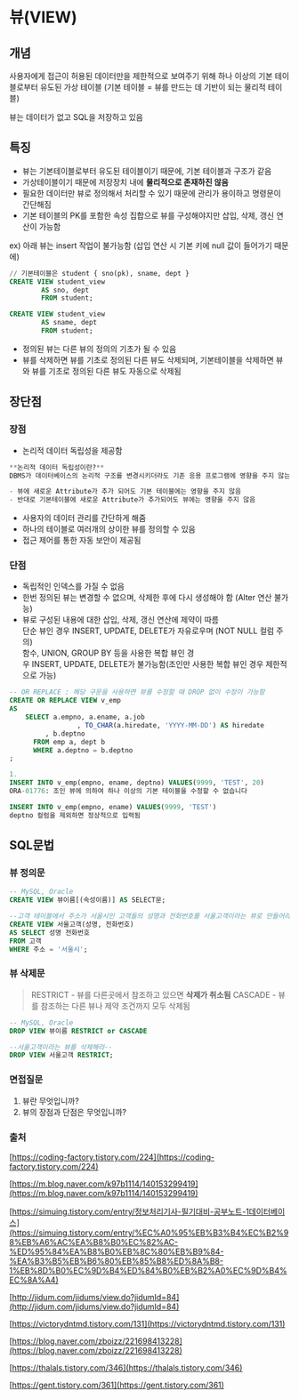 # 뷰(VIEW)

## 개념

사용자에게 접근이 허용된 데이터만을 제한적으로 보여주기 위해 하나 이상의 기본 테이블로부터 유도된 가상 테이블 (기본 테이블 = 뷰를 만드는 데 기반이 되는 물리적 테이블)

뷰는 데이터가 없고 SQL을 저장하고 있음

## 특징

- 뷰는 기본테이블로부터 유도된 테이블이기 때문에, 기본 테이블과 구조가 같음
- 가상테이블이기 때문에 저장장치 내에 **물리적으로 존재하진 않음**
- 필요한 데이터만 뷰로 정의해서 처리할 수 있기 때문에 관리가 용이하고 명령문이 간단해짐
- 기본 테이블의 PK를 포함한 속성 집합으로 뷰를 구성해야지만 삽입, 삭제, 갱신 연산이 가능함

ex) 아래 뷰는 insert 작업이 불가능함 (삽입 연산 시 기본 키에 null 값이 들어가기 때문에)

```sql
// 기본테이블은 student { sno(pk), sname, dept }
CREATE VIEW student_view
		AS sno, dept
		FROM student;

CREATE VIEW student_view
		AS sname, dept
		FROM student;
```

- 정의된 뷰는 다른 뷰의 정의의 기초가 될 수 있음
- 뷰를 삭제하면 뷰를 기초로 정의된 다른 뷰도 삭제되며, 기본테이블을 삭제하면 뷰와 뷰를 기초로 정의된 다른 뷰도 자동으로 삭제됨

## 장단점

### 장점

- 논리적 데이터 독립성을 제공함

```sql
**논리적 데이터 독립성이란?**
DBMS가 데이터베이스의 논리적 구조를 변경시키더라도 기존 응용 프로그램에 영향을 주지 않는 것

- 뷰에 새로운 Attribute가 추가 되어도 기본 테이블에는 영향을 주지 않음
- 반대로 기본테이블에 새로운 Attribute가 추가되어도 뷰에는 영향을 주지 않음
```

- 사용자의 데이터 관리를 간단하게 해줌
- 하나의 테이블로 여러개의 상이한 뷰를 정의할 수 있음
- 접근 제어를 통한 자동 보안이 제공됨

### 단점

- 독립적인 인덱스를 가질 수 없음
- 한번 정의된 뷰는 변경할 수 없으며, 삭제한 후에 다시 생성해야 함 (Alter 연산 불가능)
- 뷰로 구성된 내용에 대한 삽입, 삭제, 갱신 연산에 제약이 따름     
단순 뷰인 경우 INSERT, UPDATE, DELETE가 자유로우며 (NOT NULL 컬럼 주의)      
함수, UNION, GROUP BY 등을 사용한 복합 뷰인 경우 INSERT, UPDATE, DELETE가 불가능함(조인만 사용한 복합 뷰인 경우 제한적으로 가능)

```sql
-- OR REPLACE : 해당 구문을 사용하면 뷰를 수정할 때 DROP 없이 수정이 가능함 
CREATE OR REPLACE VIEW v_emp 
AS
    SELECT a.empno, a.ename, a.job
				 , TO_CHAR(a.hiredate, 'YYYY-MM-DD') AS hiredate
         , b.deptno
      FROM emp a, dept b
      WHERE a.deptno = b.deptno
;

1.
INSERT INTO v_emp(empno, ename, deptno) VALUES(9999, 'TEST', 20)
ORA-01776: 조인 뷰에 의하여 하나 이상의 기본 테이블을 수정할 수 없습니다

INSERT INTO v_emp(empno, ename) VALUES(9999, 'TEST')
deptno 컬럼을 제외하면 정상적으로 입력됨
```

## SQL문법

### 뷰 정의문

```sql
-- MySQL, Oracle
CREATE VIEW 뷰이름[(속성이름)] AS SELECT문;

--고객 테이블에서 주소가 서울시인 고객들의 성명과 전화번호를 서울고객이라는 뷰로 만들어라--
CREATE VIEW 서울고객(성명, 전화번호)
AS SELECT 성명 전화번호
FROM 고객
WHERE 주소 = '서울시';
```

### 뷰 삭제문

> RESTRICT - 뷰를 다른곳에서 참조하고 있으면 **삭제가 취소됨**
CASCADE - 뷰를 참조하는 다른 뷰나 제약 조건까지 모두 삭제됨
> 

```sql
-- MySQL, Oracle
DROP VIEW 뷰이름 RESTRICT or CASCADE

--서울고객이라는 뷰를 삭제해라--
DROP VIEW 서울고객 RESTRICT;
```

### 면접질문

1. 뷰란 무엇입니까?
2. 뷰의 장점과 단점은 무엇입니까?

### 출처

[https://coding-factory.tistory.com/224](https://coding-factory.tistory.com/224)

[https://m.blog.naver.com/k97b1114/140153299419](https://m.blog.naver.com/k97b1114/140153299419)

[https://simuing.tistory.com/entry/정보처리기사-필기대비-공부노트-1데이터베이스](https://simuing.tistory.com/entry/%EC%A0%95%EB%B3%B4%EC%B2%98%EB%A6%AC%EA%B8%B0%EC%82%AC-%ED%95%84%EA%B8%B0%EB%8C%80%EB%B9%84-%EA%B3%B5%EB%B6%80%EB%85%B8%ED%8A%B8-1%EB%8D%B0%EC%9D%B4%ED%84%B0%EB%B2%A0%EC%9D%B4%EC%8A%A4)

[http://jidum.com/jidums/view.do?jidumId=84](http://jidum.com/jidums/view.do?jidumId=84)

[https://victorydntmd.tistory.com/131](https://victorydntmd.tistory.com/131)

[https://blog.naver.com/zboizz/221698413228](https://blog.naver.com/zboizz/221698413228)

[https://thalals.tistory.com/346](https://thalals.tistory.com/346)

[https://gent.tistory.com/361](https://gent.tistory.com/361)
